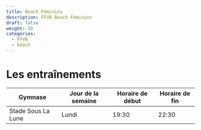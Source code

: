 ```yaml
---
title: Beach Féminins
description: FFVB Beach Féminins
draft: false
weight: 50
categories:
  - FFVB
  - beach
---
```


# Les entraînements

| Gymnase            | Jour de la semaine | Horaire de début | Horaire de fin |
| ------------------ | ------------------ | ---------------- | -------------- |
| Stade Sous La Lune | Lundi              | 19:30            | 22:30          |
